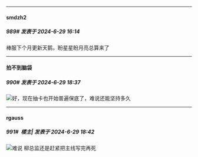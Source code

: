 ﻿
*****

####  smdzh2  
##### 989#       发表于 2024-6-29 16:14

棒服下个月更新天鹅，盼星星盼月亮总算来了


*****

####  拍不到脑袋  
##### 990#       发表于 2024-6-29 18:37

<img src="https://static.saraba1st.com/image/smiley/face2017/009.gif" referrerpolicy="no-referrer">好，现在抽卡也开始普遍保底了，难说还能坚持多久


*****

####  rgauss  
##### 991#         楼主| 发表于 2024-6-29 18:42

<img src="https://static.saraba1st.com/image/smiley/face2017/067.png" referrerpolicy="no-referrer">难说 柳总监还是赶紧把主线写完再死

